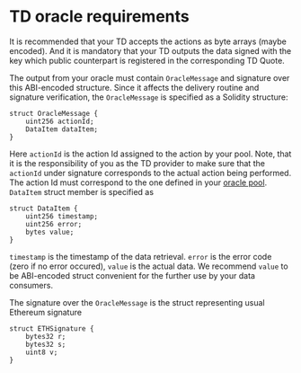 # TD oracle requirements

It is recommended that your TD accepts the actions as byte arrays (maybe encoded). And it is mandatory that your TD
outputs the data signed with the key which public counterpart is registered in the corresponding TD Quote.

The output from your oracle must contain `OracleMessage` and signature over this ABI-encoded structure. Since it affects
the delivery routine and signature verification, the `OracleMessage` is specified as a Solidity structure:
```solidity
struct OracleMessage {
    uint256 actionId;
    DataItem dataItem;
}
```

Here `actionId` is the action Id assigned to the action by your pool. Note, that it is the responsibility of you as the
TD provider to make sure that the `actionId` under signature corresponds to the actual action being performed. The
action Id must correspond to the one defined in your [oracle pool](pool_creation.md). `DataItem` struct member is specified as

```solidity
struct DataItem {
    uint256 timestamp;
    uint256 error;
    bytes value;
}
```

`timestamp` is the timestamp of the data retrieval. `error` is the error code (zero if no error occured), `value` is the
actual data. We recommend `value` to be ABI-encoded struct convenient for the further use by your data consumers.

The signature over the `OracleMessage` is the struct representing usual Ethereum signature

```solidity
struct ETHSignature {
    bytes32 r;
    bytes32 s;
    uint8 v;
}
```
